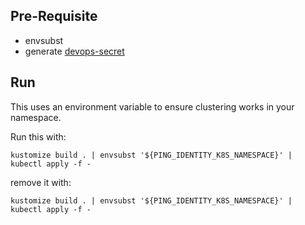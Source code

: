 ## Pre-Requisite

* envsubst
* generate [devops-secret](./devops-secret.yaml)

## Run 

This uses an environment variable to ensure clustering works in your namespace. 

Run this with:
```
kustomize build . | envsubst '${PING_IDENTITY_K8S_NAMESPACE}' | kubectl apply -f -
```

remove it with: 
```
kustomize build . | envsubst '${PING_IDENTITY_K8S_NAMESPACE}' | kubectl apply -f -
```

